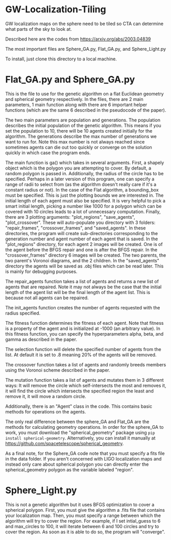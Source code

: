 # GW-Localization-Tiling
GW localization maps on the sphere need to be tiled so CTA can determine what parts of the sky to look at.

Described here are the codes from https://arxiv.org/abs/2003.04839

The most important files are Sphere_GA.py, Flat_GA.py, and Sphere_Light.py

To install, just clone this directory to a local machine.

# Flat_GA.py and Sphere_GA.py
This is the file to use for the genetic algorithm on a flat Euclidean geometry and spherical geometry respectively. In the files, there are 2 main parameters, 1 main function along with there are 6 important helper functions (which are the same 6 described in the pseudocode of the paper). 

The two main parameters are population and generations. The population describes the initial population of the genetic algorithm. This means if you set the population to 10, there will be 10 agents created initially for the algorithm. The generations describe the max number of generations we want to run for. Note this max number is not always reached since sometimes agents can die out too quickly or converge on the solution quickly in which case the program ends. 

The main function is ga() which takes in several arguments. First, a shapely object which is the polygon you are attempting to cover. By default, a random polygon is passed in. Additionally, the radius of the circle has to be specified. Perhaps in a later version of this program, one can specify a range of radii to select from (as the algorithm doesn't really care if it's a constant radius or not). In the case of the Flat algorithm, a bounding_box must be specified. This is just the plotting bounds we are interested in. The initial length of each agent must also be specified. It is very helpful to pick a smart initial length, picking a number like 1000 for a polygon which can be covered with 10 circles leads to a lot of unnecessary computation. Finally, there are 3 plotting arguments: "plot_regions", "save_agents", "plot_crossover". These will auto-populate you directory with 3 folders: "repair_frames", "crossover_frames", and "saved_agents". In these directories, the program will create sub-directories corresponding to the generation number and agent number of each agent that is saved. In the "plot_regions" directory, for each agent 2 images will be created. One is of the agent before the BFGS repair and one is after the BFGS repair. In the "crossover_frames" directory 6 images will be created. The two parents, the two parent's Voronoi diagrams, and the 2 children. In the "saved_agents" directory the agents will be saved as .obj files which can be read later. This is mainly for debugging purposes. 

The repair_agents function takes a list of agents and returns a new list of agents that are repaired. Note it may not always be the case that the initial length of the agent list will be the final length of the agent list. This is because not all agents can be repaired. 

The init_agents function creates the number of agents requested with the radius specified.

The fitness function determines the fitness of each agent. Note that fitness is a property of the agent and is initialized at -1000 (an arbitrary value). In this fitness function, you can specify the hyperparameters alpha, beta, and gamma as described in the paper.

The selection function will delete the specified number of agents from the list. At default it is set to .8 meaning 20% of the agents will be removed.

The crossover function takes a list of agents and randomly breeds members using the Voronoi scheme described in the paper.

The mutation function takes a list of agents and mutates them in 3 different ways: It will remove the circle which self-intersects the most and removes it, it will find the circle which intersects the specified region the least and remove it, it will move a random circle. 

Additionally, there is an "Agent" class in the code. This contains basic methods for operations on the agents. 

The only real difference between the sphere_GA and Flat_GA are the methods for calculating geometry operations. In order for the sphere_GA to work, you must download the "spherical_geometry" package using ```pip install spherical-geometry```. Alternatively, you can install it manually at https://github.com/spacetelescope/spherical_geometry. 

As a final note, for the Sphere_GA code note that you must specify a fits file in the data folder. If you aren't concerned with LIGO localization maps and instead only care about spherical polygon you can directly enter the spherical_geometry polygon as the variable labeled "region".

# Sphere_Light.py
This is not a genetic algorithm but it uses BFGS optimization to cover a spherical polygon. First, you must give the algorithm a .fits file that contains your localization map. Then, you must specify a range between which the algorithm will try to cover the region. For example, if I set intial_guess to 6 and max_circles to 100, it will iterate between 6 and 100 circles and try to cover the region. As soon as it is able to do so, the program will "converge". 
